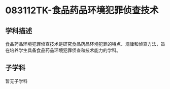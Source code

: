 # 083112TK-食品药品环境犯罪侦查技术

## 学科描述
食品药品环境犯罪侦查技术是研究食品药品环境犯罪的特点、规律和侦查方法，旨在培养学生具备食品药品环境犯罪侦查和技术能力的学科。

## 子学科

暂无子学科
